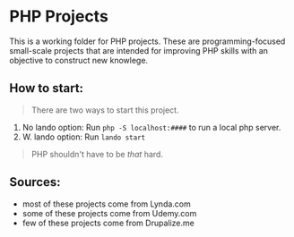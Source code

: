 # PHP Projects
This is a working folder for PHP projects. These are programming-focused small-scale projects that are intended for improving PHP skills with an objective to construct new knowlege. 

## How to start:
> There are two ways to start this project. 

1. No lando option: Run `php -S localhost:####` to run a local php server. 
2. W. lando option: Run `lando start`

> PHP shouldn't have to be *that* hard.
## Sources:

- most of these projects come from Lynda.com
- some of these projects come from Udemy.com
- few of these projects come from Drupalize.me 